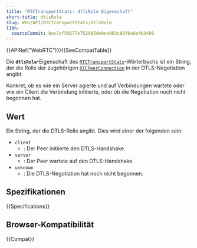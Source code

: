 ```yaml
---
title: "RTCTransportStats: dtlsRole Eigenschaft"
short-title: dtlsRole
slug: Web/API/RTCTransportStats/dtlsRole
l10n:
  sourceCommit: bec7ef59277e752985de0ee963c86f6e8e4b3400
---
```


{{APIRef("WebRTC")}}{{SeeCompatTable}}

Die **`dtlsRole`**-Eigenschaft des [`RTCTransportStats`](/de/docs/Web/API/RTCTransportStats)-Wörterbuchs ist ein String, der die Rolle der zugehörigen [`RTCPeerConnection`](/de/docs/Web/API/RTCPeerConnection) in der DTLS-Negotiation angibt.

Konkret, ob es wie ein Server agierte und auf Verbindungen wartete oder wie ein Client die Verbindung initiierte, oder ob die Negotiation noch nicht begonnen hat.

## Wert

Ein String, der die DTLS-Rolle angibt. Dies wird einer der folgenden sein:

- `client`
  - : Der Peer initiierte den DTLS-Handshake.
- `server`
  - : Der Peer wartete auf den DTLS-Handshake.
- `unknown`
  - : Die DTLS-Negotiation hat noch nicht begonnen.

## Spezifikationen

{{Specifications}}

## Browser-Kompatibilität

{{Compat}}
